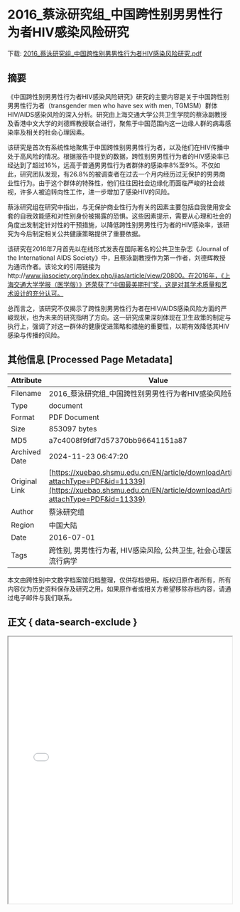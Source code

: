 # 2016_蔡泳研究组_中国跨性别男男性行为者HIV感染风险研究

<!-- tcd_download_link -->
下载: [2016_蔡泳研究组_中国跨性别男男性行为者HIV感染风险研究.pdf](2016_蔡泳研究组_中国跨性别男男性行为者HIV感染风险研究.pdf)
<!-- tcd_download_link_end -->

## 摘要

<!-- tcd_abstract -->
《中国跨性别男男性行为者HIV感染风险研究》研究的主要内容是关于中国跨性别男男性行为者（transgender men who have sex with men, TGMSM）群体HIV/AIDS感染风险的深入分析。研究由上海交通大学公共卫生学院的蔡泳副教授及香港中文大学的刘德辉教授联合进行，聚焦于中国范围内这一边缘人群的病毒感染率及相关的社会心理因素。

该研究是首次有系统性地聚焦于中国跨性别男男性行为者，以及他们在HIV传播中处于高风险的情况。根据报告中提到的数据，跨性别男男性行为者的HIV感染率已经达到了超过16%，远高于普通男男性行为者群体的感染率8%至9%。不仅如此，研究团队发现，有26.8%的被调查者在过去一个月内经历过无保护的男男商业性行为。由于这个群体的特殊性，他们往往因社会边缘化而面临严峻的社会歧视，许多人被迫转向性工作，进一步增加了感染HIV的风险。

蔡泳研究组在研究中指出，与无保护商业性行为有关的因素主要包括自我使用安全套的自我效能感和对性别身份被揭露的恐惧。这些因素提示，需要从心理和社会的角度出发制定针对性的干预措施，以降低跨性别男男性行为者的HIV感染率，该研究为今后制定相关公共健康策略提供了重要依据。

该研究在2016年7月首先以在线形式发表在国际著名的公共卫生杂志《Journal of the International AIDS Society》中，且蔡泳副教授作为第一作者，刘德辉教授为通讯作者。该论文的引用链接为http://www.jiasociety.org/index.php/jias/article/view/20800。在2016年，《上海交通大学学报（医学版）》还荣获了“中国最美期刊”奖，这是对其学术质量和艺术设计的充分认可。

总而言之，该研究不仅揭示了跨性别男男性行为者在HIV/AIDS感染风险方面的严峻现状，也为未来的研究指明了方向。这一研究成果深刻体现在卫生政策的制定与执行上，强调了对这一群体的健康促进策略和措施的重要性，以期有效降低其HIV感染与传播的风险。

<!-- tcd_abstract_end -->

## 其他信息 [Processed Page Metadata]

| Attribute       | Value                                  |
|-----------------|----------------------------------------|
| Filename        | 2016_蔡泳研究组_中国跨性别男男性行为者HIV感染风险研究.pdf                             |
| Type            | document                                 |
| Format          | PDF Document                               |
| Size            | 853097 bytes                           |
| MD5             | a7c4008f9fdf7d57370bb96641151a87                                  |
| Archived Date   | 2024-11-23 06:47:20                             |
| Original Link   | [https://xuebao.shsmu.edu.cn/EN/article/downloadArticleFile.do?attachType=PDF&id=11339](https://xuebao.shsmu.edu.cn/EN/article/downloadArticleFile.do?attachType=PDF&id=11339)                         |
| Author          | 蔡泳研究组                               |
| Region          | 中国大陆                               |
| Date            | 2016-07-01                                 |
| Tags            | 跨性别, 男男性行为者, HIV感染风险, 公共卫生, 社会心理因素, 性工作, 流行病学                                 |

本文由跨性别中文数字档案馆归档整理，仅供存档使用。版权归原作者所有，所有内容仅为历史资料保存及研究之用。如果原作者或相关方希望移除存档内容，请通过电子邮件与我们联系。

## 正文 { data-search-exclude }

<!-- tcd_main_text -->
<iframe src="../2016_蔡泳研究组_中国跨性别男男性行为者HIV感染风险研究.pdf" width="100%" height="600px">
    <p>无法显示PDF，请下载查看。</p>
</iframe>
<!-- tcd_main_text_end -->

